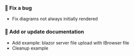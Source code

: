 ### 🐛 Fix a bug

- Fix diagrams not always initially rendered

### 📝 Add or update documentation

- Add example: blazor server file upload with IBrowser file
- Cleanup example
